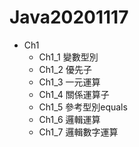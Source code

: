 # Java20201117
+ Ch1
  * Ch1_1 變數型別
  * Ch1_2 優先子
  * Ch1_3 一元運算
  * Ch1_4 關係運算子
  * Ch1_5 參考型別equals
  * Ch1_6 邏輯運算
  * Ch1_7 邏輯數字運算
